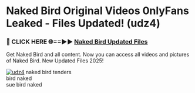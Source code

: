 # Naked Bird Original Videos 0nlyFans Leaked - Files Updated! (udz4)

<h3>🔴 CLICK HERE 🌐==►► <a href="https://tinyurl.com/yckcrads" rel="nofollow">Naked Bird Updated Files</a></h3>

Get Naked Bird and all content. Now you can access all videos and pictures of Naked Bird. New Updated Files 2025!

[![udz4](https://i.imgur.com/hpKpOFt.gif)](https://tinyurl.com/yckcrads)
naked bird tenders<br>
bird naked<br>
sue bird naked